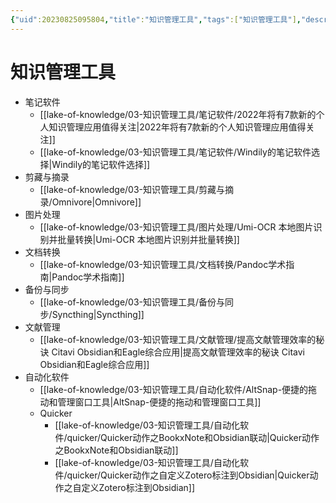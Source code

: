 ```yaml
---
{"uid":20230825095804,"title":"知识管理工具","tags":["知识管理工具"],"description":"知识管理工具文章目录","author":"PKMer","type":"other","draft":false,"editable":false,"modified":20230825111011,"dg-publish":true,"permalink":"/lake-of-knowledge/03//","dgPassFrontmatter":true}
---
```



# 知识管理工具

- 笔记软件
	- [[lake-of-knowledge/03-知识管理工具/笔记软件/2022年将有7款新的个人知识管理应用值得关注\|2022年将有7款新的个人知识管理应用值得关注]]
	- [[lake-of-knowledge/03-知识管理工具/笔记软件/Windily的笔记软件选择\|Windily的笔记软件选择]]
- 剪藏与摘录
	- [[lake-of-knowledge/03-知识管理工具/剪藏与摘录/Omnivore\|Omnivore]]
- 图片处理
	- [[lake-of-knowledge/03-知识管理工具/图片处理/Umi-OCR 本地图片识别并批量转换\|Umi-OCR 本地图片识别并批量转换]]
- 文档转换
	- [[lake-of-knowledge/03-知识管理工具/文档转换/Pandoc学术指南\|Pandoc学术指南]]
- 备份与同步
	- [[lake-of-knowledge/03-知识管理工具/备份与同步/Syncthing\|Syncthing]]
- 文献管理
	- [[lake-of-knowledge/03-知识管理工具/文献管理/提高文献管理效率的秘诀 Citavi Obsidian和Eagle综合应用\|提高文献管理效率的秘诀 Citavi Obsidian和Eagle综合应用]]
- 自动化软件
	- [[lake-of-knowledge/03-知识管理工具/自动化软件/AltSnap-便捷的拖动和管理窗口工具\|AltSnap-便捷的拖动和管理窗口工具]]
	- Quicker
		- [[lake-of-knowledge/03-知识管理工具/自动化软件/quicker/Quicker动作之BookxNote和Obsidian联动\|Quicker动作之BookxNote和Obsidian联动]]
		- [[lake-of-knowledge/03-知识管理工具/自动化软件/quicker/Quicker动作之自定义Zotero标注到Obsidian\|Quicker动作之自定义Zotero标注到Obsidian]]
